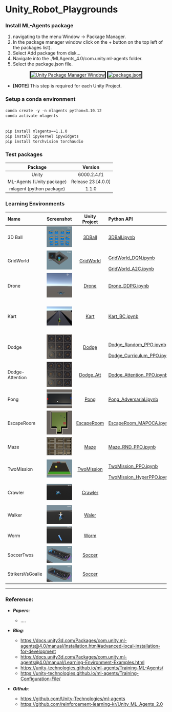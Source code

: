 # Unity_Robot_Playgrounds

### Install ML-Agents package

1. navigating to the menu Window -> Package Manager.
2. In the package manager window click on the + button on the top left of the packages list).
3. Select Add package from disk...
4. Navigate into the ./MLAgents_4.0/com.unity.ml-agents folder.
5. Select the package.json file.

<p align="center"> <img src="https://docs.unity3d.com/Packages/com.unity.ml-agents@4.0/manual/images/unity_package_manager_window.png" alt="Unity Package Manager Window" height="150" border="3"> <img src="https://docs.unity3d.com/Packages/com.unity.ml-agents@4.0/manual/images/unity_package_json.png" alt="package.json" height="150" border="3"> </p>

- **[NOTE]** This step is required for each Unity Project.

### Setup a conda environment

 ```
 conda create -y -n mlagents python=3.10.12
 conda activate mlagents


 pip install mlagents==1.1.0
 pip install ipykernel ipywidgets
 pip install torchvision torchaudio
 ```

### Test packages
| Package | Version |
| :---: | :---: |
|Unity  | 6000.2.4.f1 |
|ML-Agents (Unity package) | Release 23 [4.0.0] |
| mlagent (python package) | 1.1.0 |

### Learning Environments

| Name| Screenshot | Unity Project | Python API | ML Agents |
| :--- | :---: | :---: | :----  | :--- |
| 3D Ball | <img src=Unity6000_Envs/3DBall.png>| [3DBall](./Unity6000_Projects/3DBall/) | [3DBall.ipynb](/Agent_Scripts/3DBall.ipynb) | [3DBall_ml.ipynb](/Agent_Scripts/3DBall_ml.ipynb)
| GridWorld | <img src=Unity6000_Envs/GridWorld.png>| [GridWorld](./Unity6000_Projects/GridWorld/)| <br>[GridWorld_DQN.ipynb](/Agent_Scripts/GridWorld_DQN.ipynb)</br> <br>[GridWorld_A2C.ipynb](/Agent_Scripts/GridWorld_A2C.ipynb)</br> | [GridWorld_ml.ipynb](/Agent_Scripts/GridWorld_ml.ipynb) |
| Drone | <img src=Unity6000_Envs/Drone.png> | [Drone](./Unity6000_Projects/Drone/) | [Drone_DDPG.ipynb](/Agent_Scripts/Drone_DDPG.ipynb) | [Drone_ml.ipynb](/Agent_Scripts/Drone_ml.ipynb) |
| Kart | <img src=Unity6000_Envs/Kart.png> | [Kart](./Unity6000_Projects/Kart/) | [Kart_BC.ipynb](/Agent_Scripts/Kart_BC.ipynb)| <br>[Kart_ml.ipynb](/Agent_Scripts/Kart_ml.ipynb)</br> <br>[Kart_BC_ml.ipynb](/Agent_Scripts/Kart_BC_ml.ipynb)</br> <br>[Kart_BC_GAIL_ml.ipynb](/Agent_Scripts/Kart_BC_GAIL_ml.ipynb)</br> |
| Dodge | <img src=Unity6000_Envs/Dodge.png> | [Dodge](./Unity6000_Projects/Dodge/) | <br>[Dodge_Random_PPO.ipynb](/Agent_Scripts/Dodge_Random_PPO.ipynb)</br> <br>[Dodge_Curriculum_PPO.ipynb](/Agent_Scripts/Dodge_Curriculum_PPO.ipynb)</br>  | <br>[Dodge_ml.ipynb.ipynb](/Agent_Scripts/Dodge_ml.ipynb.ipynb)</br> |
| Dodge-Attention | <img src=Unity6000_Envs/Dodge_Att.png> | [Dodge_Att](./Unity6000_Projects/Dodge_Attention/) |  [Dodge_Attention_PPO.ipynb](/Agent_Scripts/Dodge_Attention_PPO.ipynb) | [Dodge_Attention_ml.ipynb](/Agent_Scripts/Dodge_Attention_ml.ipynb) |
| Pong | <img src=Unity6000_Envs/Pong.png> | [Pong](./Unity6000_Projects/Pong/) |  [Pong_Adversarial.ipynb](/Agent_Scripts/Pong_Adversarial.ipynb) | [Pong_Adversarial_ml.ipynb](/Agent_Scripts/Pong_Adversarial_ml.ipynb) |
| EscapeRoom | <img src=Unity6000_Envs/EscapeRoom.png> |[EscapeRoom](./Unity6000_Projects/EscapeRoom/) |  [EscapeRoom_MAPOCA.ipynb](/Agent_Scripts/EscapeRoom_MAPOCA.ipynb) | [EscapeRoom_MAPOCA_ml.ipynb](/Agent_Scripts/EscapeRoom_MAPOCA_ml.ipynb) |
| Maze |  <img src=Unity6000_Envs/Maze.png>  |[Maze](./Unity6000_Projects/Maze/) |  [Maze_RND_PPO.ipynb](/Agent_Scripts/Maze_RND_PPO.ipynb) | [Maze_RND_PPO_ml.ipynb](/Agent_Scripts/Maze_RND_PPO_ml.ipynb) |
| TwoMission |  <img src=Unity6000_Envs/TwoMission.png> | [TwoMission](./Unity6000_Projects/TwoMissions/) |  <br>[TwoMission_PPO.ipynb](/Agent_Scripts/TwoMission_PPO.ipynb)</br>  <br>[TwoMission_HyperPPO.ipynb](/Agent_Scripts/TwoMission_HyperPPO.ipynb)</br> | [TwoMission_Hyper_ml.ipynb](/Agent_Scripts/TwoMission_Hyper_ml.ipynb) |
| Crawler |  <img src=Unity6000_Envs/Crawler.png> | [Crawler](./Unity6000_Projects/Crawler/) |   | <br>[Crawer_ml.ipynb](/Agent_Scripts/Crawer_ml.ipynb)</br> <br>[Crawer_BC_ml.ipynb](/Agent_Scripts/Crawer_BC_ml.ipynb)</br> |
| Walker |  <img src=Unity6000_Envs/Walker.png> | [Waler](./Unity6000_Projects/Walker/) |   | [Walker_ml.ipynb](/Agent_Scripts/Walker_ml.ipynb) |
| Worm |  <img src=Unity6000_Envs/Worm.png> | [Worm](./Unity6000_Projects/Worm/) |  | [Worm_ml.ipynb](/Agent_Scripts/Worm_ml.ipynb) |
| SoccerTwos | <img src=Unity6000_Envs/SoccerTwos.png> |[Soccer](./Unity6000_Projects/Soccer/) |   | [SoccerTwos_ml.ipynb](/Agent_Scripts/SoccerTwos_ml.ipynb) |
| StrikersVsGoalie | <img src=Unity6000_Envs/StrikersVsGoalie.png> |[Soccer](./Unity6000_Projects/Soccer/) |   | [StrikersVsGoalie_ml.ipynb](/Agent_Scripts/StrikersVsGoalie_ml.ipynb) |

 ---
### Reference:


- ***Papers***:
    - ....

- ***Blog***:
    - https://docs.unity3d.com/Packages/com.unity.ml-agents@4.0/manual/Installation.html#advanced-local-installation-for-development
    - https://docs.unity3d.com/Packages/com.unity.ml-agents@4.0/manual/Learning-Environment-Examples.html
    - https://unity-technologies.github.io/ml-agents/Training-ML-Agents/
    - https://unity-technologies.github.io/ml-agents/Training-Configuration-File/


- ***Github***:
    - https://github.com/Unity-Technologies/ml-agents
    - https://github.com/reinforcement-learning-kr/Unity_ML_Agents_2.0